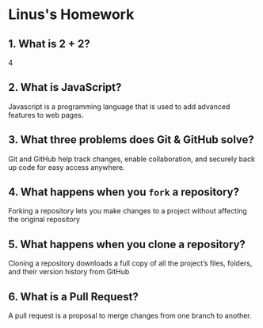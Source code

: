 # Linus's Homework

## 1. What is 2 + 2?

4

## 2. What is JavaScript?

Javascript is a programming language that is used to add advanced features to web pages.

## 3. What three problems does Git & GitHub solve?

Git and GitHub help track changes, enable collaboration, and securely back up code for easy access anywhere.

## 4. What happens when you `fork` a repository?

Forking a repository lets you make changes to a project without affecting the original repository

## 5. What happens when you clone a repository?

Cloning a repository downloads a full copy of all the project’s files, folders, and their version history from GitHub

## 6. What is a Pull Request?

A pull request is a proposal to merge changes from one branch to another.